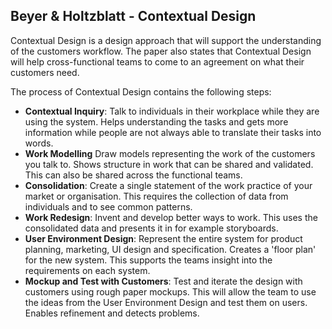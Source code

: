 ## Beyer & Holtzblatt - Contextual Design

Contextual Design is a design approach that will support the understanding of the customers workflow.
The paper also states that Contextual Design will help cross-functional teams to come to an agreement on what their customers need.

The process of Contextual Design contains the following steps:

* **Contextual Inquiry**: Talk to individuals in their workplace while they are using the system. Helps understanding the tasks and gets more information while people are not always able to translate their tasks into words.
* **Work Modelling** Draw models representing the work of the customers you talk to. Shows structure in work that can be shared and validated. This can also be shared across the functional teams.
* **Consolidation**: Create a single statement of the work practice of your market or organisation. This requires the collection of data from individuals and to see common patterns.
* **Work Redesign**: Invent and develop better ways to work. This uses the consolidated data and presents it in for example storyboards.
* **User Environment Design**: Represent the entire system for product planning, marketing, UI design and specification. Creates a 'floor plan' for the new system. This supports the teams insight into the requirements on each system.
* **Mockup and Test with Customers**: Test and iterate the design with customers using rough paper mockups. This will allow the team to use the ideas from the User Environment Design and test them on users. Enables refinement and detects problems.
